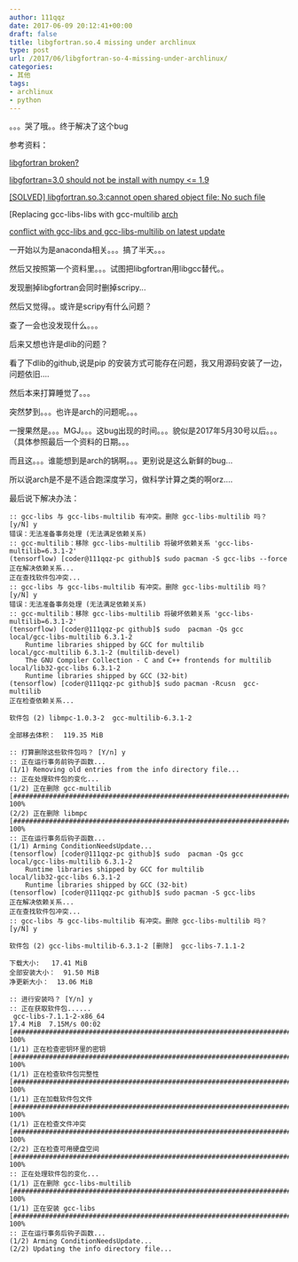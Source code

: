 ```yaml
---
author: 111qqz
date: 2017-06-09 20:12:41+00:00
draft: false
title: libgfortran.so.4 missing under archlinux
type: post
url: /2017/06/libgfortran-so-4-missing-under-archlinux/
categories:
- 其他
tags:
- archlinux
- python
---
```


。。。哭了哦。。终于解决了这个bug

参考资料：

[libgfortran broken? ](https://github.com/ContinuumIO/anaconda-issues/issues/686)

[libgfortran=3.0 should not be install with numpy <= 1.9](https://github.com/conda/conda/issues/2177)

[ [SOLVED] libgfortran.so.3:cannot open shared object file: No such file](https://bbs.archlinux.org/viewtopic.php?id=226849)

[Replacing gcc-libs-libs with gcc-multilib [arch](https://www.reddit.com/r/linuxquestions/comments/1oul6x/replacing_gcclibslibs_with_gccmultilib_arch/)

[conflict with gcc-libs and gcc-libs-multilib on latest update](https://bbs.archlinux.org/viewtopic.php?id=226723)

一开始以为是anaconda相关。。。搞了半天。。。

然后又按照第一个资料里。。。试图把libgfortran用libgcc替代。。

发现删掉libgfortran会同时删掉scripy...

然后又觉得。。或许是scripy有什么问题？

查了一会也没发现什么。。。

后来又想也许是dlib的问题？

看了下dlib的github,说是pip 的安装方式可能存在问题，我又用源码安装了一边，问题依旧....

然后本来打算睡觉了。。。

突然梦到。。。也许是arch的问题呢。。。

一搜果然是。。。MGJ。。。这bug出现的时间。。。貌似是2017年5月30号以后。。。（具体参照最后一个资料的日期。。。

而且这。。。谁能想到是arch的锅啊。。。更别说是这么新鲜的bug...

所以说arch是不是不适合跑深度学习，做科学计算之类的啊orz....

最后说下解决办法：

    
    :: gcc-libs 与 gcc-libs-multilib 有冲突。删除 gcc-libs-multilib 吗？ [y/N] y
    错误：无法准备事务处理 (无法满足依赖关系)
    :: gcc-multilib：移除 gcc-libs-multilib 将破坏依赖关系 'gcc-libs-multilib=6.3.1-2'
    (tensorflow) [coder@111qqz-pc github]$ sudo pacman -S gcc-libs --force
    正在解决依赖关系...
    正在查找软件包冲突...
    :: gcc-libs 与 gcc-libs-multilib 有冲突。删除 gcc-libs-multilib 吗？ [y/N] y
    错误：无法准备事务处理 (无法满足依赖关系)
    :: gcc-multilib：移除 gcc-libs-multilib 将破坏依赖关系 'gcc-libs-multilib=6.3.1-2'
    (tensorflow) [coder@111qqz-pc github]$ sudo  pacman -Qs gcc
    local/gcc-libs-multilib 6.3.1-2
        Runtime libraries shipped by GCC for multilib
    local/gcc-multilib 6.3.1-2 (multilib-devel)
        The GNU Compiler Collection - C and C++ frontends for multilib
    local/lib32-gcc-libs 6.3.1-2
        Runtime libraries shipped by GCC (32-bit)
    (tensorflow) [coder@111qqz-pc github]$ sudo pacman -Rcusn  gcc-multilib
    正在检查依赖关系...
    
    软件包 (2) libmpc-1.0.3-2  gcc-multilib-6.3.1-2
    
    全部移去体积：  119.35 MiB
    
    :: 打算删除这些软件包吗？ [Y/n] y
    :: 正在运行事务前钩子函数...
    (1/1) Removing old entries from the info directory file...
    :: 正在处理软件包的变化...
    (1/2) 正在删除 gcc-multilib                                                                                                    [#############################################################################] 100%
    (2/2) 正在删除 libmpc                                                                                                          [#############################################################################] 100%
    :: 正在运行事务后钩子函数...
    (1/1) Arming ConditionNeedsUpdate...
    (tensorflow) [coder@111qqz-pc github]$ sudo  pacman -Qs gcc
    local/gcc-libs-multilib 6.3.1-2
        Runtime libraries shipped by GCC for multilib
    local/lib32-gcc-libs 6.3.1-2
        Runtime libraries shipped by GCC (32-bit)
    (tensorflow) [coder@111qqz-pc github]$ sudo pacman -S gcc-libs
    正在解决依赖关系...
    正在查找软件包冲突...
    :: gcc-libs 与 gcc-libs-multilib 有冲突。删除 gcc-libs-multilib 吗？ [y/N] y
    
    软件包 (2) gcc-libs-multilib-6.3.1-2 [删除]  gcc-libs-7.1.1-2
    
    下载大小:   17.41 MiB
    全部安装大小：  91.50 MiB
    净更新大小：  13.06 MiB
    
    :: 进行安装吗？ [Y/n] y
    :: 正在获取软件包......
     gcc-libs-7.1.1-2-x86_64                                                                               17.4 MiB  7.15M/s 00:02 [#############################################################################] 100%
    (1/1) 正在检查密钥环里的密钥                                                                                                   [#############################################################################] 100%
    (1/1) 正在检查软件包完整性                                                                                                     [#############################################################################] 100%
    (1/1) 正在加载软件包文件                                                                                                       [#############################################################################] 100%
    (1/1) 正在检查文件冲突                                                                                                         [#############################################################################] 100%
    (2/2) 正在检查可用硬盘空间                                                                                                     [#############################################################################] 100%
    :: 正在处理软件包的变化...
    (1/1) 正在删除 gcc-libs-multilib                                                                                               [#############################################################################] 100%
    (1/1) 正在安装 gcc-libs                                                                                                        [#############################################################################] 100%
    :: 正在运行事务后钩子函数...
    (1/2) Arming ConditionNeedsUpdate...
    (2/2) Updating the info directory file...
    



